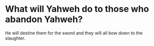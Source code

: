 # What will Yahweh do to those who abandon Yahweh?

He will destine them for the sword and they will all bow down to the slaughter.
